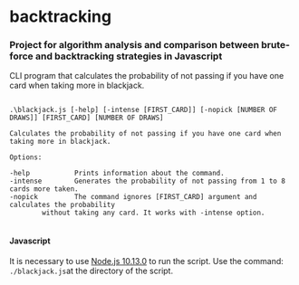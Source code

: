 # backtracking
### Project for algorithm analysis and comparison between brute-force and backtracking strategies in Javascript

CLI program that calculates the probability of not passing if you have one card when taking more in blackjack.

```

.\blackjack.js [-help] [-intense [FIRST_CARD]] [-nopick [NUMBER OF DRAWS]] [FIRST_CARD] [NUMBER OF DRAWS]

Calculates the probability of not passing if you have one card when taking more in blackjack.
				
Options:
				
-help           Prints information about the command.
-intense        Generates the probability of not passing from 1 to 8 cards more taken.
-nopick         The command ignores [FIRST_CARD] argument and calculates the probability
		without taking any card. It works with -intense option.
									
```

#### Javascript
It is necessary to use [Node.js 10.13.0](https://nodejs.org/en/) to run the script. Use the command: `./blackjack.js`at the directory of the script.
